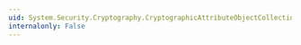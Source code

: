 ```yaml
---
uid: System.Security.Cryptography.CryptographicAttributeObjectCollection.Item(System.Int32)
internalonly: False
---
```

